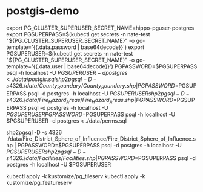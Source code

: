 # postgis-demo

export PG_CLUSTER_SUPERUSER_SECRET_NAME=hippo-pguser-postgres
export PGSUPERPASS=$(kubectl get secrets -n nate-test "${PG_CLUSTER_SUPERUSER_SECRET_NAME}" -o go-template='{{.data.password | base64decode}}')
export PGSUPERUSER=$(kubectl get secrets -n nate-test "${PG_CLUSTER_SUPERUSER_SECRET_NAME}" -o go-template='{{.data.user | base64decode}}')
PGPASSWORD=$PGSUPERPASS psql -h localhost -U $PGSUPERUSER -d postgres < ./data/postgis.sql
shp2pgsql -D -s 4326 ./data/County_Boundary/County_Boundary.shp | PGPASSWORD=$PGSUPERPASS psql -d postgres -h localhost -U $PGSUPERUSER
shp2pgsql -D -s 4326 ./data/Fire_Hazard_Areas/Fire_Hazard_Areas.shp | PGPASSWORD=$PGSUPERPASS psql -d postgres -h localhost -U $PGSUPERUSER
PGPASSWORD=$PGSUPERPASS psql -h localhost -U $PGSUPERUSER -d postgres < ./data/perms.sql

shp2pgsql -D -s 4326 ./data/Fire_District_Sphere_of_Influence/Fire_District_Sphere_of_Influence.shp | PGPASSWORD=$PGSUPERPASS psql -d postgres -h localhost -U $PGSUPERUSER
shp2pgsql -D -s 4326 ./data/Facilities/Facilities.shp | PGPASSWORD=$PGSUPERPASS psql -d postgres -h localhost -U $PGSUPERUSER

kubectl apply -k kustomize/pg_tileserv
kubectl apply -k kustomize/pg_featureserv
